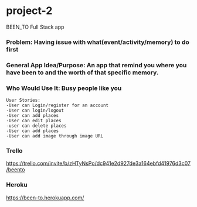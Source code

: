 # project-2
BEEN_TO Full Stack app
### Problem: Having issue with what(event/activity/memory) to do first
### General App Idea/Purpose: An app that remind you where you have been to and the worth of that specific memory.
### Who Would Use It: Busy people like you

```````````````````````````````
User Stories:
-User can Login/register for an account
-User can login/logout
-User can add places
-User can edit places
-user can delete places
-User can add places
-User can add image through image URL
`````````````````````````````````````````````````````````````````````````````````
### Trello

https://trello.com/invite/b/zHTyNsPo/dc941e2d927de3a164ebfd41976d3c07/beento


### Heroku
https://been-to.herokuapp.com/
